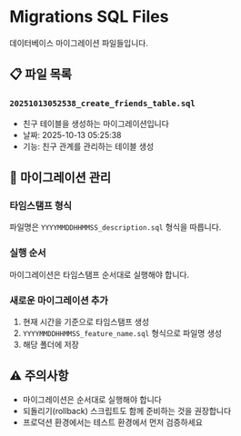 # Migrations SQL Files

데이터베이스 마이그레이션 파일들입니다.

## 📋 파일 목록

### `20251013052538_create_friends_table.sql`
- 친구 테이블을 생성하는 마이그레이션입니다
- 날짜: 2025-10-13 05:25:38
- 기능: 친구 관계를 관리하는 테이블 생성

## 🔄 마이그레이션 관리

### 타임스탬프 형식
파일명은 `YYYYMMDDHHMMSS_description.sql` 형식을 따릅니다.

### 실행 순서
마이그레이션은 타임스탬프 순서대로 실행해야 합니다.

### 새로운 마이그레이션 추가
1. 현재 시간을 기준으로 타임스탬프 생성
2. `YYYYMMDDHHMMSS_feature_name.sql` 형식으로 파일명 생성
3. 해당 폴더에 저장

## ⚠️ 주의사항
- 마이그레이션은 순서대로 실행해야 합니다
- 되돌리기(rollback) 스크립트도 함께 준비하는 것을 권장합니다
- 프로덕션 환경에서는 테스트 환경에서 먼저 검증하세요
